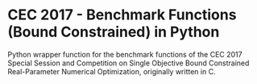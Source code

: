 # CEC 2017 - Benchmark Functions (Bound Constrained) in Python
Python wrapper function for the benchmark functions of the CEC 2017 Special Session and Competition on Single Objective Bound Constrained Real-Parameter Numerical Optimization, originally written in C.
